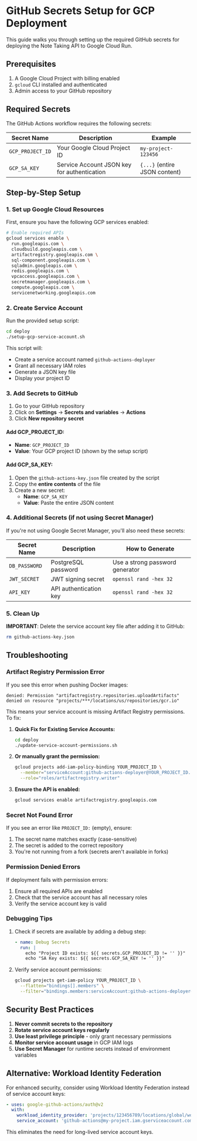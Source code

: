 # GitHub Secrets Setup for GCP Deployment

This guide walks you through setting up the required GitHub secrets for deploying the Note Taking API to Google Cloud Run.

## Prerequisites

1. A Google Cloud Project with billing enabled
2. `gcloud` CLI installed and authenticated
3. Admin access to your GitHub repository

## Required Secrets

The GitHub Actions workflow requires the following secrets:

| Secret Name | Description | Example |
|------------|-------------|---------|
| `GCP_PROJECT_ID` | Your Google Cloud Project ID | `my-project-123456` |
| `GCP_SA_KEY` | Service Account JSON key for authentication | `{...}` (entire JSON content) |

## Step-by-Step Setup

### 1. Set up Google Cloud Resources

First, ensure you have the following GCP services enabled:

```bash
# Enable required APIs
gcloud services enable \
  run.googleapis.com \
  cloudbuild.googleapis.com \
  artifactregistry.googleapis.com \
  sql-component.googleapis.com \
  sqladmin.googleapis.com \
  redis.googleapis.com \
  vpcaccess.googleapis.com \
  secretmanager.googleapis.com \
  compute.googleapis.com \
  servicenetworking.googleapis.com
```

### 2. Create Service Account

Run the provided setup script:

```bash
cd deploy
./setup-gcp-service-account.sh
```

This script will:
- Create a service account named `github-actions-deployer`
- Grant all necessary IAM roles
- Generate a JSON key file
- Display your project ID

### 3. Add Secrets to GitHub

1. Go to your GitHub repository
2. Click on **Settings** → **Secrets and variables** → **Actions**
3. Click **New repository secret**

#### Add GCP_PROJECT_ID:
- **Name**: `GCP_PROJECT_ID`
- **Value**: Your GCP project ID (shown by the setup script)

#### Add GCP_SA_KEY:
1. Open the `github-actions-key.json` file created by the script
2. Copy the **entire contents** of the file
3. Create a new secret:
   - **Name**: `GCP_SA_KEY`
   - **Value**: Paste the entire JSON content

### 4. Additional Secrets (if not using Secret Manager)

If you're not using Google Secret Manager, you'll also need these secrets:

| Secret Name | Description | How to Generate |
|------------|-------------|-----------------|
| `DB_PASSWORD` | PostgreSQL password | Use a strong password generator |
| `JWT_SECRET` | JWT signing secret | `openssl rand -hex 32` |
| `API_KEY` | API authentication key | `openssl rand -hex 32` |

### 5. Clean Up

**IMPORTANT**: Delete the service account key file after adding it to GitHub:

```bash
rm github-actions-key.json
```

## Troubleshooting

### Artifact Registry Permission Error

If you see this error when pushing Docker images:
```
denied: Permission "artifactregistry.repositories.uploadArtifacts" denied on resource "projects/***/locations/us/repositories/gcr.io"
```

This means your service account is missing Artifact Registry permissions. To fix:

1. **Quick Fix for Existing Service Accounts:**
   ```bash
   cd deploy
   ./update-service-account-permissions.sh
   ```

2. **Or manually grant the permission:**
   ```bash
   gcloud projects add-iam-policy-binding YOUR_PROJECT_ID \
     --member="serviceAccount:github-actions-deployer@YOUR_PROJECT_ID.iam.gserviceaccount.com" \
     --role="roles/artifactregistry.writer"
   ```

3. **Ensure the API is enabled:**
   ```bash
   gcloud services enable artifactregistry.googleapis.com
   ```

### Secret Not Found Error

If you see an error like `PROJECT_ID:` (empty), ensure:
1. The secret name matches exactly (case-sensitive)
2. The secret is added to the correct repository
3. You're not running from a fork (secrets aren't available in forks)

### Permission Denied Errors

If deployment fails with permission errors:
1. Ensure all required APIs are enabled
2. Check that the service account has all necessary roles
3. Verify the service account key is valid

### Debugging Tips

1. Check if secrets are available by adding a debug step:
   ```yaml
   - name: Debug Secrets
     run: |
       echo "Project ID exists: ${{ secrets.GCP_PROJECT_ID != '' }}"
       echo "SA Key exists: ${{ secrets.GCP_SA_KEY != '' }}"
   ```

2. Verify service account permissions:
   ```bash
   gcloud projects get-iam-policy YOUR_PROJECT_ID \
     --flatten="bindings[].members" \
     --filter="bindings.members:serviceAccount:github-actions-deployer@YOUR_PROJECT_ID.iam.gserviceaccount.com"
   ```

## Security Best Practices

1. **Never commit secrets to the repository**
2. **Rotate service account keys regularly**
3. **Use least privilege principle** - only grant necessary permissions
4. **Monitor service account usage** in GCP IAM logs
5. **Use Secret Manager** for runtime secrets instead of environment variables

## Alternative: Workload Identity Federation

For enhanced security, consider using Workload Identity Federation instead of service account keys:

```yaml
- uses: google-github-actions/auth@v2
  with:
    workload_identity_provider: 'projects/123456789/locations/global/workloadIdentityPools/github/providers/my-repo'
    service_account: 'github-actions@my-project.iam.gserviceaccount.com'
```

This eliminates the need for long-lived service account keys. 